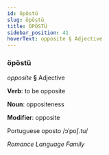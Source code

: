 ```yaml
---
id: öpöstü
slug: öpöstü
title: ÖPÖSTÜ
sidebar_position: 41
hoverText: opposite § Adjective
---
```


### öpöstü

*opposite* **§** Adjective

**Verb**: to be opposite

**Noun**: oppositeness

**Modifier**: opposite

Portuguese oposto /ɔˈpoʃ.tu/

*Romance Language Family*